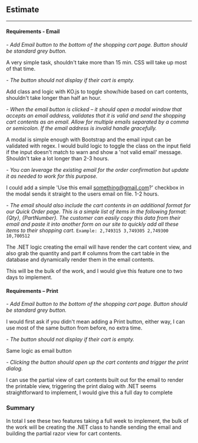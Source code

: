 ## Estimate

---

#### Requirements - Email

_- Add Email button to the bottom of the shopping cart page. Button should be standard grey button._

A very simple task, shouldn't take more than 15 min. CSS will take up most of that time.

_- The button should not display if their cart is empty._

Add class and logic with KO.js to toggle show/hide based on cart contents, shouldn't take longer than half an hour.

_- When the email button is clicked – it should open a modal window that accepts an email address, validates that it is valid and send the shopping cart contents as an email. Allow for multiple emails separated by a comma or semicolon. If the email address is invalid handle gracefully._

A modal is simple enough with Bootstrap and the email input can be validated with regex. I would build logic to toggle the class on the input field if the input doesn't match to warn and show a 'not valid email' message. Shouldn't take a lot longer than 2-3 hours.

_- You can leverage the existing email for the order confirmation but update it as needed to work for this purpose._

I could add a simple 'Use this email something@gmail.com?' checkbox in the modal sends it straight to the users email on file. 1-2 hours.

_- The email should also include the cart contents in an additional format for our Quick Order page. This is a simple list of items in the following format: {Qty}, {PartNumber}. The customer can easily copy this data from their email and paste it into another form on our site to quickly add all these items to their shopping cart._
`Example: 2,749315 3,749305 2,749300 10,700512`

The .NET logic creating the email will have render the cart content view, and also grab the quantity and part # columns from the cart table in the database and dynamically render them in the email contents.

This will be the bulk of the work, and I would give this feature one to two days to implement.

#### Requirements – Print

_- Add Email button to the bottom of the shopping cart page. Button should be standard grey button._

I would first ask if you didn't mean adding a Print button, either way, I can use most of the same button from before, no extra time.

_- The button should not display if their cart is empty._

Same logic as email button

_- Clicking the button should open up the cart contents and trigger the print dialog._

I can use the partial view of cart contents built out for the email to render the printable view, triggering the print dialog with .NET seems straightforward to implement, I would give this a full day to complete

### Summary

In total I see these two features taking a full week to implement, the bulk of the work will be creating the .NET class to handle sending the email and building the partial razor view for cart contents.
